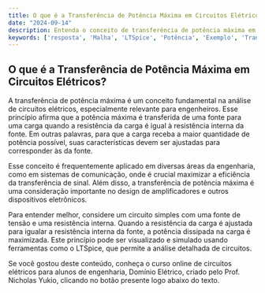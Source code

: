 ```yaml
---
title: O que é a Transferência de Potência Máxima em Circuitos Elétricos?
date: "2024-09-14"
description: Entenda o conceito de transferência de potência máxima em circuitos elétricos e sua importância na engenharia.
keywords: ['resposta', 'Malha', 'LTSpice', 'Potência', 'Exemplo', 'Transferência', 'Thévenin']
---
```


## O que é a Transferência de Potência Máxima em Circuitos Elétricos?

A transferência de potência máxima é um conceito fundamental na análise de circuitos elétricos, especialmente relevante para engenheiros. Esse princípio afirma que a potência máxima é transferida de uma fonte para uma carga quando a resistência da carga é igual à resistência interna da fonte. Em outras palavras, para que a carga receba a maior quantidade de potência possível, suas características devem ser ajustadas para corresponder às da fonte.

Esse conceito é frequentemente aplicado em diversas áreas da engenharia, como em sistemas de comunicação, onde é crucial maximizar a eficiência da transferência de sinal. Além disso, a transferência de potência máxima é uma consideração importante no design de amplificadores e outros dispositivos eletrônicos.

Para entender melhor, considere um circuito simples com uma fonte de tensão e uma resistência interna. Quando a resistência da carga é ajustada para igualar a resistência interna da fonte, a potência dissipada na carga é maximizada. Este princípio pode ser visualizado e simulado usando ferramentas como o LTSpice, que permite a análise detalhada de circuitos.

Se você gostou deste conteúdo, conheça o curso online de circuitos elétricos para alunos de engenharia, Domínio Elétrico, criado pelo Prof. Nicholas Yukio, clicando no botão presente logo abaixo do texto.
